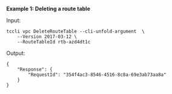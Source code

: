**Example 1: Deleting a route table**



Input: 

```
tccli vpc DeleteRouteTable --cli-unfold-argument  \
    --Version 2017-03-12 \
    --RouteTableId rtb-azd4dt1c
```

Output: 
```
{
    "Response": {
        "RequestId": "354f4ac3-8546-4516-8c8a-69e3ab73aa8a"
    }
}
```

